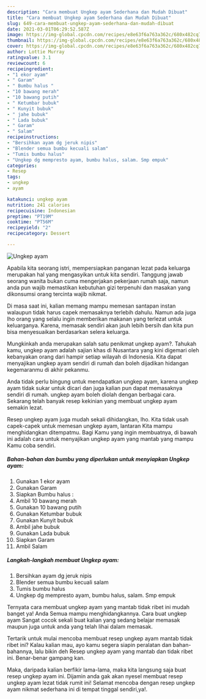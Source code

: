 ```yaml
---
description: "Cara membuat Ungkep ayam Sederhana dan Mudah Dibuat"
title: "Cara membuat Ungkep ayam Sederhana dan Mudah Dibuat"
slug: 649-cara-membuat-ungkep-ayam-sederhana-dan-mudah-dibuat
date: 2021-03-01T06:29:52.587Z
image: https://img-global.cpcdn.com/recipes/e8e63f6a763a362c/680x482cq70/ungkep-ayam-foto-resep-utama.jpg
thumbnail: https://img-global.cpcdn.com/recipes/e8e63f6a763a362c/680x482cq70/ungkep-ayam-foto-resep-utama.jpg
cover: https://img-global.cpcdn.com/recipes/e8e63f6a763a362c/680x482cq70/ungkep-ayam-foto-resep-utama.jpg
author: Lottie Murray
ratingvalue: 3.1
reviewcount: 6
recipeingredient:
- "1 ekor ayam"
- " Garam"
- " Bumbu halus "
- "10 bawang merah"
- "10 bawang putih"
- " Ketumbar bubuk"
- " Kunyit bubuk"
- " jahe bubuk"
- " Lada bubuk"
- " Garam"
- " Salam"
recipeinstructions:
- "Bersihkan ayam dg jeruk nipis"
- "Blender semua bumbu kecuali salam"
- "Tumis bumbu halus"
- "Ungkep dg mempresto ayam, bumbu halus, salam. Smp empuk"
categories:
- Resep
tags:
- ungkep
- ayam

katakunci: ungkep ayam 
nutrition: 241 calories
recipecuisine: Indonesian
preptime: "PT19M"
cooktime: "PT56M"
recipeyield: "2"
recipecategory: Dessert

---
```



![Ungkep ayam](https://img-global.cpcdn.com/recipes/e8e63f6a763a362c/680x482cq70/ungkep-ayam-foto-resep-utama.jpg)

Apabila kita seorang istri, mempersiapkan panganan lezat pada keluarga merupakan hal yang mengasyikan untuk kita sendiri. Tanggung jawab seorang  wanita bukan cuma mengerjakan pekerjaan rumah saja, namun anda pun wajib memastikan kebutuhan gizi terpenuhi dan masakan yang dikonsumsi orang tercinta wajib nikmat.

Di masa  saat ini, kalian memang mampu memesan santapan instan walaupun tidak harus capek memasaknya terlebih dahulu. Namun ada juga lho orang yang selalu ingin memberikan makanan yang terlezat untuk keluarganya. Karena, memasak sendiri akan jauh lebih bersih dan kita pun bisa menyesuaikan berdasarkan selera keluarga. 



Mungkinkah anda merupakan salah satu penikmat ungkep ayam?. Tahukah kamu, ungkep ayam adalah sajian khas di Nusantara yang kini digemari oleh kebanyakan orang dari hampir setiap wilayah di Indonesia. Kita dapat menyajikan ungkep ayam sendiri di rumah dan boleh dijadikan hidangan kegemaranmu di akhir pekanmu.

Anda tidak perlu bingung untuk mendapatkan ungkep ayam, karena ungkep ayam tidak sukar untuk dicari dan juga kalian pun dapat memasaknya sendiri di rumah. ungkep ayam boleh diolah dengan berbagai cara. Sekarang telah banyak resep kekinian yang membuat ungkep ayam semakin lezat.

Resep ungkep ayam juga mudah sekali dihidangkan, lho. Kita tidak usah capek-capek untuk memesan ungkep ayam, lantaran Kita mampu menghidangkan ditempatmu. Bagi Kamu yang ingin membuatnya, di bawah ini adalah cara untuk menyajikan ungkep ayam yang mantab yang mampu Kamu coba sendiri.

<!--inarticleads1-->

##### Bahan-bahan dan bumbu yang diperlukan untuk menyiapkan Ungkep ayam:

1. Gunakan 1 ekor ayam
1. Gunakan  Garam
1. Siapkan  Bumbu halus :
1. Ambil 10 bawang merah
1. Gunakan 10 bawang putih
1. Gunakan  Ketumbar bubuk
1. Gunakan  Kunyit bubuk
1. Ambil  jahe bubuk
1. Gunakan  Lada bubuk
1. Siapkan  Garam
1. Ambil  Salam




<!--inarticleads2-->

##### Langkah-langkah membuat Ungkep ayam:

1. Bersihkan ayam dg jeruk nipis
1. Blender semua bumbu kecuali salam
1. Tumis bumbu halus
1. Ungkep dg mempresto ayam, bumbu halus, salam. Smp empuk




Ternyata cara membuat ungkep ayam yang mantab tidak ribet ini mudah banget ya! Anda Semua mampu menghidangkannya. Cara buat ungkep ayam Sangat cocok sekali buat kalian yang sedang belajar memasak maupun juga untuk anda yang telah lihai dalam memasak.

Tertarik untuk mulai mencoba membuat resep ungkep ayam mantab tidak ribet ini? Kalau kalian mau, ayo kamu segera siapin peralatan dan bahan-bahannya, lalu bikin deh Resep ungkep ayam yang mantab dan tidak ribet ini. Benar-benar gampang kan. 

Maka, daripada kalian berfikir lama-lama, maka kita langsung saja buat resep ungkep ayam ini. Dijamin anda gak akan nyesel membuat resep ungkep ayam lezat tidak rumit ini! Selamat mencoba dengan resep ungkep ayam nikmat sederhana ini di tempat tinggal sendiri,ya!.


